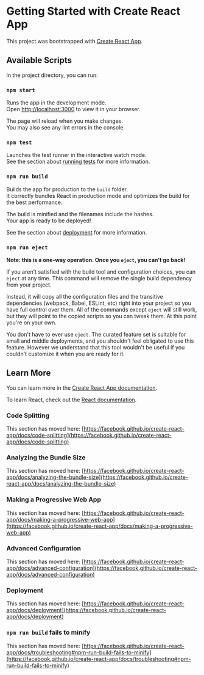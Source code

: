 # Getting Started with Create React App

This project was bootstrapped with [Create React App](https://github.com/facebook/create-react-app).

## Available Scripts

In the project directory, you can run:

### `npm start`

Runs the app in the development mode.\
Open [http://localhost:3000](http://localhost:3000) to view it in your browser.

The page will reload when you make changes.\
You may also see any lint errors in the console.

### `npm test`

Launches the test runner in the interactive watch mode.\
See the section about [running tests](https://facebook.github.io/create-react-app/docs/running-tests) for more information.

### `npm run build`

Builds the app for production to the `build` folder.\
It correctly bundles React in production mode and optimizes the build for the best performance.

The build is minified and the filenames include the hashes.\
Your app is ready to be deployed!

See the section about [deployment](https://facebook.github.io/create-react-app/docs/deployment) for more information.

### `npm run eject`

**Note: this is a one-way operation. Once you `eject`, you can't go back!**

If you aren't satisfied with the build tool and configuration choices, you can `eject` at any time. This command will remove the single build dependency from your project.

Instead, it will copy all the configuration files and the transitive dependencies (webpack, Babel, ESLint, etc) right into your project so you have full control over them. All of the commands except `eject` will still work, but they will point to the copied scripts so you can tweak them. At this point you're on your own.

You don't have to ever use `eject`. The curated feature set is suitable for small and middle deployments, and you shouldn't feel obligated to use this feature. However we understand that this tool wouldn't be useful if you couldn't customize it when you are ready for it.

## Learn More

You can learn more in the [Create React App documentation](https://facebook.github.io/create-react-app/docs/getting-started).

To learn React, check out the [React documentation](https://reactjs.org/).

### Code Splitting

This section has moved here: [https://facebook.github.io/create-react-app/docs/code-splitting](https://facebook.github.io/create-react-app/docs/code-splitting)

### Analyzing the Bundle Size

This section has moved here: [https://facebook.github.io/create-react-app/docs/analyzing-the-bundle-size](https://facebook.github.io/create-react-app/docs/analyzing-the-bundle-size)

### Making a Progressive Web App

This section has moved here: [https://facebook.github.io/create-react-app/docs/making-a-progressive-web-app](https://facebook.github.io/create-react-app/docs/making-a-progressive-web-app)

### Advanced Configuration

This section has moved here: [https://facebook.github.io/create-react-app/docs/advanced-configuration](https://facebook.github.io/create-react-app/docs/advanced-configuration)

### Deployment

This section has moved here: [https://facebook.github.io/create-react-app/docs/deployment](https://facebook.github.io/create-react-app/docs/deployment)

### `npm run build` fails to minify

This section has moved here: [https://facebook.github.io/create-react-app/docs/troubleshooting#npm-run-build-fails-to-minify](https://facebook.github.io/create-react-app/docs/troubleshooting#npm-run-build-fails-to-minify)

<!--- HASH: 6797491975961 --->
<!--- HASH: 677771061831 --->
<!--- HASH: 2218465803825 --->
<!--- HASH: 3511677562424 --->
<!--- HASH: 2588422195330 --->
<!--- HASH: 750047718963 --->
<!--- HASH: 4898312570932 --->
<!--- HASH: 1727943861921 --->
<!--- HASH: 3759734766926 --->
<!--- HASH: 6920948777170 --->
<!--- HASH: 8860730787138 --->
<!--- HASH: 8624106265438 --->
<!--- HASH: 4376200224072 --->
<!--- HASH: 5809707331072 --->
<!--- HASH: 1058142668030 --->
<!--- HASH: 4922405446202 --->
<!--- HASH: 1351441847635 --->
<!--- HASH: 4935192724398 --->
<!--- HASH: 4840022536900 --->
<!--- HASH: 4458553029209 --->
<!--- HASH: 5656990483232 --->
<!--- HASH: 5462643637097 --->
<!--- HASH: 6308298076680 --->
<!--- HASH: 583202497525 --->
<!--- HASH: 7880550755139 --->
<!--- HASH: 8753386705452 --->
<!--- HASH: 9215185987016 --->
<!--- HASH: 4294062842526 --->
<!--- HASH: 772473399599 --->
<!--- HASH: 3608544124581 --->
<!--- HASH: 1262127292174 --->
<!--- HASH: 731170379997 --->
<!--- HASH: 6342298837575 --->
<!--- HASH: 7067275435760 --->
<!--- HASH: 7288241964203 --->
<!--- HASH: 611412580610 --->
<!--- HASH: 6140168384064 --->
<!--- HASH: 4634122584119 --->
<!--- HASH: 1124059811350 --->
<!--- HASH: 1444364974502 --->
<!--- HASH: 9141534817965 --->
<!--- HASH: 2144343812714 --->
<!--- HASH: 883583090043 --->
<!--- HASH: 7159992230594 --->
<!--- HASH: 720738197620 --->
<!--- HASH: 4834036282086 --->
<!--- HASH: 603709740102 --->
<!--- HASH: 8300035540128 --->
<!--- HASH: 4332426590467 --->
<!--- HASH: 1539035063571 --->
<!--- HASH: 2462246197190 --->
<!--- HASH: 4356270360969 --->
<!--- HASH: 4281968178655 --->
<!--- HASH: 897161481777 --->
<!--- HASH: 2303540254656 --->
<!--- HASH: 5295111979561 --->
<!--- HASH: 2358665633561 --->
<!--- HASH: 4610895350394 --->
<!--- HASH: 4971945414821 --->
<!--- HASH: 3700423271394 --->
<!--- HASH: 5512261387962 --->
<!--- HASH: 4334446701596 --->
<!--- HASH: 4190735177793 --->
<!--- HASH: 8024554624700 --->
<!--- HASH: 5799999903004 --->
<!--- HASH: 7154524321447 --->
<!--- HASH: 4048578665513 --->
<!--- HASH: 3150507825056 --->
<!--- HASH: 883921530261 --->
<!--- HASH: 8179285457756 --->
<!--- HASH: 1764050458213 --->
<!--- HASH: 7307797795001 --->
<!--- HASH: 614211022441 --->
<!--- HASH: 4866383786185 --->
<!--- HASH: 2840372170915 --->
<!--- HASH: 1745376319267 --->
<!--- HASH: 3846360747410 --->
<!--- HASH: 1766696161922 --->
<!--- HASH: 1796274242505 --->
<!--- HASH: 5724063331108 --->
<!--- HASH: 5691852759833 --->
<!--- HASH: 294439268388 --->
<!--- HASH: 4010563571963 --->
<!--- HASH: 2521774582977 --->
<!--- HASH: 2921068235937 --->
<!--- HASH: 3687483060302 --->
<!--- HASH: 3497398253317 --->
<!--- HASH: 3043739178394 --->
<!--- HASH: 3721780788607 --->
<!--- HASH: 9473588760206 --->
<!--- HASH: 9080457462808 --->
<!--- HASH: 3522587726731 --->
<!--- HASH: 3538193240347 --->
<!--- HASH: 4223461200437 --->
<!--- HASH: 2413177646634 --->
<!--- HASH: 7773173902341 --->
<!--- HASH: 454666894377 --->
<!--- HASH: 1377320163739 --->
<!--- HASH: 6870154349905 --->
<!--- HASH: 7431723549188 --->
<!--- HASH: 8346521029889 --->
<!--- HASH: 3323894124333 --->
<!--- HASH: 4922137925777 --->
<!--- HASH: 5484454442489 --->
<!--- HASH: 4927293737787 --->
<!--- HASH: 917678385156 --->
<!--- HASH: 9195564994851 --->
<!--- HASH: 4804770662901 --->
<!--- HASH: 1937894534086 --->
<!--- HASH: 1475841709666 --->
<!--- HASH: 1392111959338 --->
<!--- HASH: 1910241729368 --->
<!--- HASH: 6258183193216 --->
<!--- HASH: 7889196430812 --->
<!--- HASH: 8490324693968 --->
<!--- HASH: 7503975348113 --->
<!--- HASH: 8620572968779 --->
<!--- HASH: 6707663283137 --->
<!--- HASH: 3179510135773 --->
<!--- HASH: 6718446893060 --->
<!--- HASH: 336696134783 --->
<!--- HASH: 7840265285941 --->
<!--- HASH: 2526208177338 --->
<!--- HASH: 6768530206849 --->
<!--- HASH: 2237171143645 --->
<!--- HASH: 7079060204293 --->
<!--- HASH: 7431395799034 --->
<!--- HASH: 4896249780908 --->
<!--- HASH: 4031853242599 --->
<!--- HASH: 3941518798561 --->
<!--- HASH: 8456293457782 --->
<!--- HASH: 1296463368081 --->
<!--- HASH: 4352031332377 --->
<!--- HASH: 1643586580631 --->
<!--- HASH: 1205442340159 --->
<!--- HASH: 706086982025 --->
<!--- HASH: 7535330926157 --->
<!--- HASH: 2765131773389 --->
<!--- HASH: 655435135869 --->
<!--- HASH: 7107824754399 --->
<!--- HASH: 7196789048816 --->
<!--- HASH: 4520458457877 --->
<!--- HASH: 225966426312 --->
<!--- HASH: 450605690057 --->
<!--- HASH: 1274890510724 --->
<!--- HASH: 6250508591516 --->
<!--- HASH: 3388580765346 --->
<!--- HASH: 7820238275842 --->
<!--- HASH: 1151799390303 --->
<!--- HASH: 754734700225 --->
<!--- HASH: 6734431568716 --->
<!--- HASH: 2288622787409 --->
<!--- HASH: 5005055984242 --->
<!--- HASH: 3172467315934 --->
<!--- HASH: 4251617179992 --->
<!--- HASH: 1876499524933 --->
<!--- HASH: 5449873899617 --->
<!--- HASH: 519700480111 --->
<!--- HASH: 3028164440093 --->
<!--- HASH: 4814985384790 --->
<!--- HASH: 4328635507996 --->
<!--- HASH: 4729629185275 --->
<!--- HASH: 5924192491899 --->
<!--- HASH: 4786060490481 --->
<!--- HASH: 2402159427504 --->
<!--- HASH: 5052787499535 --->
<!--- HASH: 5766080994513 --->
<!--- HASH: 5404560512927 --->
<!--- HASH: 7354697615645 --->
<!--- HASH: 9987161887059 --->
<!--- HASH: 1740602271133 --->
<!--- HASH: 2473169904259 --->
<!--- HASH: 230056016038 --->
<!--- HASH: 4975798474714 --->
<!--- HASH: 2433799138880 --->
<!--- HASH: 3955054858207 --->
<!--- HASH: 1892365206076 --->
<!--- HASH: 5884813638887 --->
<!--- HASH: 3513680155835 --->
<!--- HASH: 4242863101655 --->
<!--- HASH: 4716370776024 --->
<!--- HASH: 1035169269123 --->
<!--- HASH: 8696794206237 --->
<!--- HASH: 577655076172 --->
<!--- HASH: 9191474662093 --->
<!--- HASH: 5914209387254 --->
<!--- HASH: 7751659329287 --->
<!--- HASH: 6568965272382 --->
<!--- HASH: 9363266863714 --->
<!--- HASH: 1319128975808 --->
<!--- HASH: 8804171843610 --->
<!--- HASH: 2735508349541 --->
<!--- HASH: 406696086020 --->
<!--- HASH: 115607492783 --->
<!--- HASH: 6296216074895 --->
<!--- HASH: 4523633575452 --->
<!--- HASH: 2536265648874 --->
<!--- HASH: 734428215095 --->
<!--- HASH: 2296636200381 --->
<!--- HASH: 5082472783698 --->
<!--- HASH: 1676313006236 --->
<!--- HASH: 5364216427352 --->
<!--- HASH: 4144061909815 --->
<!--- HASH: 9203532436329 --->
<!--- HASH: 8645138231067 --->
<!--- HASH: 2935752712340 --->
<!--- HASH: 2352818407840 --->
<!--- HASH: 3883228629448 --->
<!--- HASH: 956266307984 --->
<!--- HASH: 1506200358444 --->
<!--- HASH: 5080827713687 --->
<!--- HASH: 852313466478 --->
<!--- HASH: 9197835393320 --->
<!--- HASH: 2500271281988 --->
<!--- HASH: 1345179550311 --->
<!--- HASH: 2574750943139 --->
<!--- HASH: 916601599518 --->
<!--- HASH: 1854368793664 --->
<!--- HASH: 5588521273852 --->
<!--- HASH: 3622097879789 --->
<!--- HASH: 9732796380525 --->
<!--- HASH: 1013885793594 --->
<!--- HASH: 6854501980496 --->
<!--- HASH: 2230521182394 --->
<!--- HASH: 1285797771694 --->
<!--- HASH: 9211842396516 --->
<!--- HASH: 1254257741967 --->
<!--- HASH: 7807493571030 --->
<!--- HASH: 5484036651840 --->
<!--- HASH: 2815914331052 --->
<!--- HASH: 6505604888795 --->
<!--- HASH: 1898853780413 --->
<!--- HASH: 8226431710418 --->
<!--- HASH: 8324713318849 --->
<!--- HASH: 7410122847308 --->
<!--- HASH: 1593793503497 --->
<!--- HASH: 1171469641397 --->
<!--- HASH: 3528460760937 --->
<!--- HASH: 2178724905508 --->
<!--- HASH: 9590092814999 --->
<!--- HASH: 8149604263834 --->
<!--- HASH: 3245153044340 --->
<!--- HASH: 5530903417227 --->
<!--- HASH: 8567215142122 --->
<!--- HASH: 9050583817471 --->
<!--- HASH: 8820818230201 --->
<!--- HASH: 9265590335816 --->
<!--- HASH: 1320335882904 --->
<!--- HASH: 3488511691119 --->
<!--- HASH: 4002651225215 --->
<!--- HASH: 4178682989923 --->
<!--- HASH: 5419387297846 --->
<!--- HASH: 1009199045355 --->
<!--- HASH: 1944573691597 --->
<!--- HASH: 4284641180157 --->
<!--- HASH: 2817486676926 --->
<!--- HASH: 7165243567092 --->
<!--- HASH: 6843430673079 --->
<!--- HASH: 7519581973237 --->
<!--- HASH: 8601859902764 --->
<!--- HASH: 7290582872001 --->
<!--- HASH: 9492264856753 --->
<!--- HASH: 8142735580459 --->
<!--- HASH: 815825025951 --->
<!--- HASH: 158628604897 --->
<!--- HASH: 8004816962113 --->
<!--- HASH: 4964287839006 --->
<!--- HASH: 5400075965421 --->
<!--- HASH: 3413470962743 --->
<!--- HASH: 9532738820517 --->
<!--- HASH: 8450114400846 --->
<!--- HASH: 7341770132596 --->
<!--- HASH: 770373332666 --->
<!--- HASH: 6899116230026 --->
<!--- HASH: 1120547531043 --->
<!--- HASH: 7955403236299 --->
<!--- HASH: 2583026410591 --->
<!--- HASH: 5375788269352 --->
<!--- HASH: 4349309897101 --->
<!--- HASH: 6255273794570 --->
<!--- HASH: 3247401276666 --->
<!--- HASH: 9262073874228 --->
<!--- HASH: 2980420292606 --->
<!--- HASH: 9680740706605 --->
<!--- HASH: 1933173731211 --->
<!--- HASH: 7370994751236 --->
<!--- HASH: 8492947268695 --->
<!--- HASH: 1227132202419 --->
<!--- HASH: 3673877174661 --->
<!--- HASH: 9164764253802 --->
<!--- HASH: 6342096308382 --->
<!--- HASH: 9570356308311 --->
<!--- HASH: 8292065992905 --->
<!--- HASH: 9297878103247 --->
<!--- HASH: 8177159112046 --->
<!--- HASH: 1867864034719 --->
<!--- HASH: 4945809784168 --->
<!--- HASH: 4217596853287 --->
<!--- HASH: 1933551567830 --->
<!--- HASH: 724798597901 --->
<!--- HASH: 3030387043552 --->
<!--- HASH: 5808602587454 --->
<!--- HASH: 9487558382021 --->
<!--- HASH: 9469789736491 --->
<!--- HASH: 9722288807420 --->
<!--- HASH: 8527055703887 --->
<!--- HASH: 1315238800999 --->
<!--- HASH: 5428851338304 --->
<!--- HASH: 6238682449041 --->
<!--- HASH: 7362789439586 --->
<!--- HASH: 5439509612902 --->
<!--- HASH: 1692867118176 --->
<!--- HASH: 6983716472854 --->
<!--- HASH: 674305351971 --->
<!--- HASH: 6332914242506 --->
<!--- HASH: 1922323979326 --->
<!--- HASH: 5768465775018 --->
<!--- HASH: 5412382735797 --->
<!--- HASH: 6538396629027 --->
<!--- HASH: 466733407620 --->
<!--- HASH: 8038952085916 --->
<!--- HASH: 8321291676940 --->
<!--- HASH: 6544562218513 --->
<!--- HASH: 9691967836888 --->
<!--- HASH: 3468757775621 --->
<!--- HASH: 8522876295192 --->
<!--- HASH: 7094913619370 --->
<!--- HASH: 1865649506214 --->
<!--- HASH: 5828364284513 --->
<!--- HASH: 2759965822821 --->
<!--- HASH: 5961564821390 --->
<!--- HASH: 5764027324521 --->
<!--- HASH: 2067222432530 --->
<!--- HASH: 6303027624529 --->
<!--- HASH: 7833569153169 --->
<!--- HASH: 9571752178882 --->
<!--- HASH: 7694043443583 --->
<!--- HASH: 2115486052089 --->
<!--- HASH: 5130068310978 --->
<!--- HASH: 7172626768240 --->
<!--- HASH: 3457445136190 --->
<!--- HASH: 4566719513492 --->
<!--- HASH: 6193200022800 --->
<!--- HASH: 1155265120193 --->
<!--- HASH: 9747730513337 --->
<!--- HASH: 6960656539374 --->
<!--- HASH: 3383765129281 --->
<!--- HASH: 5311994421748 --->
<!--- HASH: 8719933438441 --->
<!--- HASH: 1912434879570 --->
<!--- HASH: 5219871284120 --->
<!--- HASH: 6639495978511 --->
<!--- HASH: 6431171805050 --->
<!--- HASH: 4082907042471 --->
<!--- HASH: 6584828514195 --->
<!--- HASH: 2335274911671 --->
<!--- HASH: 828055853675 --->
<!--- HASH: 7848944983128 --->
<!--- HASH: 7648783622574 --->
<!--- HASH: 4445423811517 --->
<!--- HASH: 4713848335218 --->
<!--- HASH: 8844133743115 --->
<!--- HASH: 162685813096 --->
<!--- HASH: 9727991433893 --->
<!--- HASH: 3844428880622 --->
<!--- HASH: 5717093969178 --->
<!--- HASH: 1456364771084 --->
<!--- HASH: 7249670865690 --->
<!--- HASH: 8010226148962 --->
<!--- HASH: 7629191201384 --->
<!--- HASH: 4196150498201 --->
<!--- HASH: 7431831970036 --->
<!--- HASH: 2124928737590 --->
<!--- HASH: 4431789054329 --->
<!--- HASH: 4695465612580 --->
<!--- HASH: 6453674122684 --->
<!--- HASH: 3082329809980 --->
<!--- HASH: 4161308835996 --->
<!--- HASH: 7561291349695 --->
<!--- HASH: 8132957611524 --->
<!--- HASH: 2648117706846 --->
<!--- HASH: 453274819607 --->
<!--- HASH: 5673693035495 --->
<!--- HASH: 3546273215034 --->
<!--- HASH: 212503213829 --->
<!--- HASH: 3337128111602 --->
<!--- HASH: 3052012055522 --->
<!--- HASH: 5815301953272 --->
<!--- HASH: 3216175064105 --->
<!--- HASH: 617017093109 --->
<!--- HASH: 1464769511461 --->
<!--- HASH: 7018229818054 --->
<!--- HASH: 7589337732040 --->
<!--- HASH: 7672421747743 --->
<!--- HASH: 2789744967379 --->
<!--- HASH: 2841033977834 --->
<!--- HASH: 6079364283837 --->
<!--- HASH: 4507553417185 --->
<!--- HASH: 5757819700394 --->
<!--- HASH: 1337736133659 --->
<!--- HASH: 4880579132329 --->
<!--- HASH: 1127299518958 --->
<!--- HASH: 7488535944615 --->
<!--- HASH: 7296845394045 --->
<!--- HASH: 9686951350342 --->
<!--- HASH: 3879560367156 --->
<!--- HASH: 9340998893624 --->
<!--- HASH: 611831731906 --->
<!--- HASH: 7181253681079 --->
<!--- HASH: 9935373442437 --->
<!--- HASH: 6000165329642 --->
<!--- HASH: 3347290200484 --->
<!--- HASH: 8490832071841 --->
<!--- HASH: 6579605151862 --->
<!--- HASH: 2405788789964 --->
<!--- HASH: 7847389060876 --->
<!--- HASH: 526524828685 --->
<!--- HASH: 4455363904136 --->
<!--- HASH: 9884716001922 --->
<!--- HASH: 7123876728980 --->
<!--- HASH: 2886171342085 --->
<!--- HASH: 6514444505620 --->
<!--- HASH: 8906336887061 --->
<!--- HASH: 7867627097575 --->
<!--- HASH: 7912562051646 --->
<!--- HASH: 4883634967494 --->
<!--- HASH: 5551364150336 --->
<!--- HASH: 1977014303159 --->
<!--- HASH: 7057471943200 --->
<!--- HASH: 4590753223797 --->
<!--- HASH: 9332402118531 --->
<!--- HASH: 1811681800985 --->
<!--- HASH: 4954973780899 --->
<!--- HASH: 6712688010233 --->
<!--- HASH: 3292463762886 --->
<!--- HASH: 5984448283326 --->
<!--- HASH: 5564199164815 --->
<!--- HASH: 2489916355884 --->
<!--- HASH: 1354497803502 --->
<!--- HASH: 2757610038060 --->
<!--- HASH: 7174870740476 --->
<!--- HASH: 8781039790991 --->
<!--- HASH: 3494675783215 --->
<!--- HASH: 4391485940092 --->
<!--- HASH: 5648022499894 --->
<!--- HASH: 3502325090588 --->
<!--- HASH: 2296228206002 --->
<!--- HASH: 7062006156735 --->
<!--- HASH: 5783742033894 --->
<!--- HASH: 3579167036331 --->
<!--- HASH: 971893191262 --->
<!--- HASH: 7188127264903 --->
<!--- HASH: 2042469040502 --->
<!--- HASH: 9904484721437 --->
<!--- HASH: 7784335350220 --->
<!--- HASH: 7058046046051 --->
<!--- HASH: 179572579380 --->
<!--- HASH: 8768292889288 --->
<!--- HASH: 677323671860 --->
<!--- HASH: 8517840774803 --->
<!--- HASH: 5984607347739 --->
<!--- HASH: 5014336430884 --->
<!--- HASH: 7090650763940 --->
<!--- HASH: 2677068804750 --->
<!--- HASH: 8693521228218 --->
<!--- HASH: 8945464518476 --->
<!--- HASH: 3661050957424 --->
<!--- HASH: 5830068474092 --->
<!--- HASH: 7491278189161 --->
<!--- HASH: 9485405758585 --->
<!--- HASH: 8987380973833 --->
<!--- HASH: 1972842217328 --->
<!--- HASH: 3412020269433 --->
<!--- HASH: 7446355698774 --->
<!--- HASH: 3731872769344 --->
<!--- HASH: 5468754014479 --->
<!--- HASH: 2040561180514 --->
<!--- HASH: 4489690906627 --->
<!--- HASH: 3300259709397 --->
<!--- HASH: 6786842425468 --->
<!--- HASH: 3094338020919 --->
<!--- HASH: 5100207225674 --->
<!--- HASH: 6438985809953 --->
<!--- HASH: 4012580284914 --->
<!--- HASH: 939012087906 --->
<!--- HASH: 7175446094675 --->
<!--- HASH: 3407348897680 --->
<!--- HASH: 4869964427591 --->
<!--- HASH: 1972619015954 --->
<!--- HASH: 7971920203145 --->
<!--- HASH: 5781115636823 --->
<!--- HASH: 2052385655719 --->
<!--- HASH: 4624499156739 --->
<!--- HASH: 434549650726 --->
<!--- HASH: 9850088359729 --->
<!--- HASH: 1578033010332 --->
<!--- HASH: 6719327010304 --->
<!--- HASH: 1584985322752 --->
<!--- HASH: 1974539628282 --->
<!--- HASH: 9534249773957 --->
<!--- HASH: 5003624487812 --->
<!--- HASH: 9658196084505 --->
<!--- HASH: 2860179643675 --->
<!--- HASH: 2573247566023 --->
<!--- HASH: 6823166706904 --->
<!--- HASH: 1543981227681 --->
<!--- HASH: 7203187161469 --->
<!--- HASH: 9397600321968 --->
<!--- HASH: 4082472318970 --->
<!--- HASH: 9646744004946 --->
<!--- HASH: 6171546037301 --->
<!--- HASH: 4831417072322 --->
<!--- HASH: 9556394660859 --->
<!--- HASH: 8219070316794 --->
<!--- HASH: 5762691023702 --->
<!--- HASH: 968036940608 --->
<!--- HASH: 7695862592734 --->
<!--- HASH: 2580518268174 --->
<!--- HASH: 9919451671992 --->
<!--- HASH: 6291163731445 --->
<!--- HASH: 7408647166115 --->
<!--- HASH: 7999985753155 --->
<!--- HASH: 8127487124598 --->
<!--- HASH: 4619674672429 --->
<!--- HASH: 9491658070414 --->
<!--- HASH: 297576036353 --->
<!--- HASH: 820113535442 --->
<!--- HASH: 2236311191631 --->
<!--- HASH: 5782512415802 --->
<!--- HASH: 9637710583071 --->
<!--- HASH: 4007101462854 --->
<!--- HASH: 5836831401474 --->
<!--- HASH: 446531662007 --->
<!--- HASH: 1469261686721 --->
<!--- HASH: 4631182404213 --->
<!--- HASH: 451723410194 --->
<!--- HASH: 4979706917916 --->
<!--- HASH: 4400099964317 --->
<!--- HASH: 8492220975327 --->
<!--- HASH: 9280261281655 --->
<!--- HASH: 2586028634490 --->
<!--- HASH: 1076136666113 --->
<!--- HASH: 2614306391647 --->
<!--- HASH: 2377791683045 --->
<!--- HASH: 3788644767536 --->
<!--- HASH: 2240682930778 --->
<!--- HASH: 5652031532255 --->
<!--- HASH: 131398556591 --->
<!--- HASH: 7569093212975 --->
<!--- HASH: 6708144895930 --->
<!--- HASH: 8045522289976 --->
<!--- HASH: 9361778685326 --->
<!--- HASH: 8241041120168 --->
<!--- HASH: 9455155869685 --->
<!--- HASH: 270594062501 --->
<!--- HASH: 3407048215449 --->
<!--- HASH: 4961313373672 --->
<!--- HASH: 4217129996798 --->
<!--- HASH: 6495052950016 --->
<!--- HASH: 2702200787641 --->
<!--- HASH: 2169756644839 --->
<!--- HASH: 7674767342894 --->
<!--- HASH: 5788839913657 --->
<!--- HASH: 3499208551954 --->
<!--- HASH: 7998745114208 --->
<!--- HASH: 4979020970533 --->
<!--- HASH: 2677682640061 --->
<!--- HASH: 6939591480312 --->
<!--- HASH: 995729971846 --->
<!--- HASH: 6591065938074 --->
<!--- HASH: 6597146850644 --->
<!--- HASH: 7315522590747 --->
<!--- HASH: 4740177416682 --->
<!--- HASH: 2817820982634 --->
<!--- HASH: 2511509469725 --->
<!--- HASH: 5091896673651 --->
<!--- HASH: 8854460838392 --->
<!--- HASH: 5932283908732 --->
<!--- HASH: 3127046587403 --->
<!--- HASH: 3650380622809 --->
<!--- HASH: 8708870466378 --->
<!--- HASH: 8923809354863 --->
<!--- HASH: 9223765359473 --->
<!--- HASH: 746701423068 --->
<!--- HASH: 1051839993708 --->
<!--- HASH: 4636660655985 --->
<!--- HASH: 4371367709341 --->
<!--- HASH: 9156867274094 --->
<!--- HASH: 1359619647089 --->
<!--- HASH: 1721456392687 --->
<!--- HASH: 1418262736803 --->
<!--- HASH: 7897119914129 --->
<!--- HASH: 1400757406567 --->
<!--- HASH: 7036471056417 --->
<!--- HASH: 983901151105 --->
<!--- HASH: 5453650440315 --->
<!--- HASH: 4373166138541 --->
<!--- HASH: 4725543704170 --->
<!--- HASH: 7968933645970 --->
<!--- HASH: 7780447620323 --->
<!--- HASH: 7987688020057 --->
<!--- HASH: 360251766912 --->
<!--- HASH: 575185723758 --->
<!--- HASH: 7351473101137 --->
<!--- HASH: 1554506920730 --->
<!--- HASH: 7235044161416 --->
<!--- HASH: 7856453967547 --->
<!--- HASH: 3503035848182 --->
<!--- HASH: 6174776393113 --->
<!--- HASH: 9817237651775 --->
<!--- HASH: 9454095800761 --->
<!--- HASH: 7126560215789 --->
<!--- HASH: 440648314137 --->
<!--- HASH: 4588877962103 --->
<!--- HASH: 4368641017102 --->
<!--- HASH: 6684473744899 --->
<!--- HASH: 5432269287765 --->
<!--- HASH: 4592748931095 --->
<!--- HASH: 6571021508106 --->
<!--- HASH: 8953943040775 --->
<!--- HASH: 5849410932389 --->
<!--- HASH: 966691613095 --->
<!--- HASH: 1036681595710 --->
<!--- HASH: 7639111560863 --->
<!--- HASH: 3316642424485 --->
<!--- HASH: 1214158660306 --->
<!--- HASH: 1526311909580 --->
<!--- HASH: 8220110795661 --->
<!--- HASH: 2438160093620 --->
<!--- HASH: 2451081950493 --->
<!--- HASH: 1462998303609 --->
<!--- HASH: 4771874081952 --->
<!--- HASH: 4491664667434 --->
<!--- HASH: 5550806404863 --->
<!--- HASH: 2013885476959 --->
<!--- HASH: 2662670758180 --->
<!--- HASH: 4769000113170 --->
<!--- HASH: 8732053190410 --->
<!--- HASH: 3323423863168 --->
<!--- HASH: 2574304284214 --->
<!--- HASH: 6716152352747 --->
<!--- HASH: 5422430086072 --->
<!--- HASH: 6130531155608 --->
<!--- HASH: 4092289048383 --->
<!--- HASH: 1836763180268 --->
<!--- HASH: 3843395293281 --->
<!--- HASH: 9053948328593 --->
<!--- HASH: 3637908129612 --->
<!--- HASH: 7614539176993 --->
<!--- HASH: 3746218584969 --->
<!--- HASH: 3875920682320 --->
<!--- HASH: 1919460504528 --->
<!--- HASH: 4860371057642 --->
<!--- HASH: 1044120031309 --->
<!--- HASH: 1537278926742 --->
<!--- HASH: 8499958110616 --->
<!--- HASH: 3122188961528 --->
<!--- HASH: 8637219988498 --->
<!--- HASH: 4569322898288 --->
<!--- HASH: 3257968024683 --->
<!--- HASH: 8686707792403 --->
<!--- HASH: 7600000753260 --->
<!--- HASH: 7257369419542 --->
<!--- HASH: 5533074605714 --->
<!--- HASH: 964324375936 --->
<!--- HASH: 7967369188782 --->
<!--- HASH: 7662278042632 --->
<!--- HASH: 977941470740 --->
<!--- HASH: 4232462484741 --->
<!--- HASH: 3459743259461 --->
<!--- HASH: 1983938723574 --->
<!--- HASH: 5937630774639 --->
<!--- HASH: 8880641014600 --->
<!--- HASH: 9969459094927 --->
<!--- HASH: 6902950666884 --->
<!--- HASH: 9492215193504 --->
<!--- HASH: 5292724085524 --->
<!--- HASH: 8315911618812 --->
<!--- HASH: 5314383835115 --->
<!--- HASH: 701189480986 --->
<!--- HASH: 5838440316476 --->
<!--- HASH: 3872306935432 --->
<!--- HASH: 9480774968626 --->
<!--- HASH: 419837853054 --->
<!--- HASH: 1037443121339 --->
<!--- HASH: 4573670994037 --->
<!--- HASH: 1090515279433 --->
<!--- HASH: 6959433440586 --->
<!--- HASH: 3436384084624 --->
<!--- HASH: 3482965800739 --->
<!--- HASH: 6047260457540 --->
<!--- HASH: 9750942900893 --->
<!--- HASH: 3083150579272 --->
<!--- HASH: 4114347500899 --->
<!--- HASH: 3135444599348 --->
<!--- HASH: 4793562358433 --->
<!--- HASH: 5494663013017 --->
<!--- HASH: 6429832632761 --->
<!--- HASH: 5321017820399 --->
<!--- HASH: 197593100833 --->
<!--- HASH: 8002442785053 --->
<!--- HASH: 4875543288726 --->
<!--- HASH: 5784039945586 --->
<!--- HASH: 364869127575 --->
<!--- HASH: 7056725799548 --->
<!--- HASH: 206334657519 --->
<!--- HASH: 449969802487 --->
<!--- HASH: 2508959129953 --->
<!--- HASH: 1722748088721 --->
<!--- HASH: 3861699882325 --->
<!--- HASH: 4082348446943 --->
<!--- HASH: 4975949176569 --->
<!--- HASH: 5938420276771 --->
<!--- HASH: 1822679819072 --->
<!--- HASH: 2988780121167 --->
<!--- HASH: 6098614476477 --->
<!--- HASH: 1859384746961 --->
<!--- HASH: 5461553894661 --->
<!--- HASH: 126746140785 --->
<!--- HASH: 5124036191326 --->
<!--- HASH: 1597465284266 --->
<!--- HASH: 4772792991807 --->
<!--- HASH: 9012256341348 --->
<!--- HASH: 218174367071 --->
<!--- HASH: 9441535970769 --->
<!--- HASH: 7943348527099 --->
<!--- HASH: 4536296511076 --->
<!--- HASH: 8691861964444 --->
<!--- HASH: 7881813369258 --->
<!--- HASH: 9034894963541 --->
<!--- HASH: 7157805627184 --->
<!--- HASH: 7040683663972 --->
<!--- HASH: 8133547869441 --->
<!--- HASH: 456561783038 --->
<!--- HASH: 9749440930866 --->
<!--- HASH: 4178142424472 --->
<!--- HASH: 5880008197058 --->
<!--- HASH: 4977384027058 --->
<!--- HASH: 1092661061400 --->
<!--- HASH: 5899238146631 --->
<!--- HASH: 8249007308669 --->
<!--- HASH: 2118071533271 --->
<!--- HASH: 6473573247967 --->
<!--- HASH: 8109554368547 --->
<!--- HASH: 1964564936567 --->
<!--- HASH: 4222087513937 --->
<!--- HASH: 2007990971433 --->
<!--- HASH: 7550114305934 --->
<!--- HASH: 8214496366486 --->
<!--- HASH: 6883039060626 --->
<!--- HASH: 3423534944386 --->
<!--- HASH: 2123264580930 --->
<!--- HASH: 9921591745927 --->
<!--- HASH: 6528422950982 --->
<!--- HASH: 6736943244985 --->
<!--- HASH: 2845726171018 --->
<!--- HASH: 7811603164296 --->
<!--- HASH: 332471657565 --->
<!--- HASH: 255908675850 --->
<!--- HASH: 8738960709418 --->
<!--- HASH: 789552460158 --->
<!--- HASH: 3465339605183 --->
<!--- HASH: 8020983897752 --->
<!--- HASH: 3166189811115 --->
<!--- HASH: 8136549089639 --->
<!--- HASH: 7610771727875 --->
<!--- HASH: 7354377154473 --->
<!--- HASH: 448100320363 --->
<!--- HASH: 4863789587657 --->
<!--- HASH: 8834777767718 --->
<!--- HASH: 2516012908100 --->
<!--- HASH: 1136806979981 --->
<!--- HASH: 5731250830694 --->
<!--- HASH: 1192363271030 --->
<!--- HASH: 2837089986283 --->
<!--- HASH: 4747430774933 --->
<!--- HASH: 7647189410585 --->
<!--- HASH: 7083933367458 --->
<!--- HASH: 6504181253609 --->
<!--- HASH: 1041048619362 --->
<!--- HASH: 586146187286 --->
<!--- HASH: 9624552726532 --->
<!--- HASH: 4482037667055 --->
<!--- HASH: 6232401963178 --->
<!--- HASH: 926213872918 --->
<!--- HASH: 9882220483454 --->
<!--- HASH: 999048527356 --->
<!--- HASH: 5278941914960 --->
<!--- HASH: 2155547261957 --->
<!--- HASH: 7620175764296 --->
<!--- HASH: 3376685199480 --->
<!--- HASH: 7401026724145 --->
<!--- HASH: 5413623750275 --->
<!--- HASH: 4811993392089 --->
<!--- HASH: 6623913025295 --->
<!--- HASH: 1659674187207 --->
<!--- HASH: 5669395486116 --->
<!--- HASH: 3133945516725 --->
<!--- HASH: 1447336915114 --->
<!--- HASH: 8768201023418 --->
<!--- HASH: 1600336386324 --->
<!--- HASH: 4202915252635 --->
<!--- HASH: 7172538555758 --->
<!--- HASH: 7220777245692 --->
<!--- HASH: 9612643694461 --->
<!--- HASH: 5368483326951 --->
<!--- HASH: 2548287974750 --->
<!--- HASH: 1852586167290 --->
<!--- HASH: 1538357376105 --->
<!--- HASH: 5778199697101 --->
<!--- HASH: 7025296669628 --->
<!--- HASH: 1944451789809 --->
<!--- HASH: 8330409789350 --->
<!--- HASH: 8628066509090 --->
<!--- HASH: 695148925490 --->
<!--- HASH: 4628959179766 --->
<!--- HASH: 882565493802 --->
<!--- HASH: 2939195785805 --->
<!--- HASH: 4463569274464 --->
<!--- HASH: 812731259267 --->
<!--- HASH: 3561594505770 --->
<!--- HASH: 164731844375 --->
<!--- HASH: 2252149728185 --->
<!--- HASH: 519273487621 --->
<!--- HASH: 4617226382691 --->
<!--- HASH: 4517604881960 --->
<!--- HASH: 3216264447406 --->
<!--- HASH: 5249621045702 --->
<!--- HASH: 5648155569879 --->
<!--- HASH: 1315066476024 --->
<!--- HASH: 3675783671456 --->
<!--- HASH: 1994469329366 --->
<!--- HASH: 1312524499316 --->
<!--- HASH: 6743986140142 --->
<!--- HASH: 2206694076923 --->
<!--- HASH: 3970754319514 --->
<!--- HASH: 236929393903 --->
<!--- HASH: 466011880486 --->
<!--- HASH: 9346279624156 --->
<!--- HASH: 4936915851539 --->
<!--- HASH: 8426895969741 --->
<!--- HASH: 2849072082483 --->
<!--- HASH: 1043331707337 --->
<!--- HASH: 3812319298034 --->
<!--- HASH: 4016986502196 --->
<!--- HASH: 1778844327892 --->
<!--- HASH: 2753469689914 --->
<!--- HASH: 3155004906197 --->
<!--- HASH: 5419352001134 --->
<!--- HASH: 983634997551 --->
<!--- HASH: 647047542136 --->
<!--- HASH: 639356182718 --->
<!--- HASH: 1432772910115 --->
<!--- HASH: 3477304375901 --->
<!--- HASH: 6370002744914 --->
<!--- HASH: 292230398225 --->
<!--- HASH: 1931287648837 --->
<!--- HASH: 6035098331489 --->
<!--- HASH: 4888921740769 --->
<!--- HASH: 2919992613967 --->
<!--- HASH: 1841373060775 --->
<!--- HASH: 8010074534637 --->
<!--- HASH: 816784138092 --->
<!--- HASH: 3908982014726 --->
<!--- HASH: 7786938061231 --->
<!--- HASH: 746353661914 --->
<!--- HASH: 2955565941156 --->
<!--- HASH: 667294039226 --->
<!--- HASH: 6316308273827 --->
<!--- HASH: 4928272294083 --->
<!--- HASH: 9190589121827 --->
<!--- HASH: 1781067276217 --->
<!--- HASH: 1364310476791 --->
<!--- HASH: 2175337935090 --->
<!--- HASH: 113842177918 --->
<!--- HASH: 4130910506991 --->
<!--- HASH: 1453515277202 --->
<!--- HASH: 6314661424048 --->
<!--- HASH: 3445479068361 --->
<!--- HASH: 7144853057880 --->
<!--- HASH: 2910316508641 --->
<!--- HASH: 733929849280 --->
<!--- HASH: 4750826409728 --->
<!--- HASH: 213100858424 --->
<!--- HASH: 3538524895277 --->
<!--- HASH: 8512679849480 --->
<!--- HASH: 4425615194709 --->
<!--- HASH: 6581707025762 --->
<!--- HASH: 4272032414048 --->
<!--- HASH: 1376071969960 --->
<!--- HASH: 9192386337543 --->
<!--- HASH: 9908891605853 --->
<!--- HASH: 547131534781 --->
<!--- HASH: 8776012694132 --->
<!--- HASH: 9761274115915 --->
<!--- HASH: 7297406371915 --->
<!--- HASH: 6624702820617 --->
<!--- HASH: 8865290511151 --->
<!--- HASH: 7262090062099 --->
<!--- HASH: 1645375531599 --->
<!--- HASH: 8740871140695 --->
<!--- HASH: 7178742351603 --->
<!--- HASH: 3032544480308 --->
<!--- HASH: 9292115344808 --->
<!--- HASH: 5713813470636 --->
<!--- HASH: 1142473122812 --->
<!--- HASH: 7964445895693 --->
<!--- HASH: 2646738229127 --->
<!--- HASH: 7745080765557 --->
<!--- HASH: 6099948219280 --->
<!--- HASH: 7660196450927 --->
<!--- HASH: 4627801853028 --->
<!--- HASH: 2643321335731 --->
<!--- HASH: 8071604864700 --->
<!--- HASH: 2424088912341 --->
<!--- HASH: 8707153418330 --->
<!--- HASH: 3392672549010 --->
<!--- HASH: 8081043272610 --->
<!--- HASH: 312383078089 --->
<!--- HASH: 5173166233066 --->
<!--- HASH: 8871709091690 --->
<!--- HASH: 8369428500327 --->
<!--- HASH: 7800834059012 --->
<!--- HASH: 9784096241130 --->
<!--- HASH: 9594239117406 --->
<!--- HASH: 2562420315893 --->
<!--- HASH: 4441619212977 --->
<!--- HASH: 4522293275805 --->
<!--- HASH: 8390013936412 --->
<!--- HASH: 2848807748281 --->
<!--- HASH: 3308016976306 --->
<!--- HASH: 3791306918229 --->
<!--- HASH: 4342063944349 --->
<!--- HASH: 6337315483531 --->
<!--- HASH: 9495362484461 --->
<!--- HASH: 6229724585975 --->
<!--- HASH: 8627645131375 --->
<!--- HASH: 4202787268966 --->
<!--- HASH: 1786972840970 --->
<!--- HASH: 9675123733204 --->
<!--- HASH: 4275670939315 --->
<!--- HASH: 4518763255865 --->
<!--- HASH: 9435502172481 --->
<!--- HASH: 2712997745553 --->
<!--- HASH: 1544322033676 --->
<!--- HASH: 1634987164960 --->
<!--- HASH: 3042646166902 --->
<!--- HASH: 8113704931415 --->
<!--- HASH: 3487150362978 --->
<!--- HASH: 1359621959632 --->
<!--- HASH: 7292776069096 --->
<!--- HASH: 3507566756762 --->
<!--- HASH: 9169903781223 --->
<!--- HASH: 9718681629460 --->
<!--- HASH: 8578506247710 --->
<!--- HASH: 6439585241518 --->
<!--- HASH: 1002537246818 --->
<!--- HASH: 6245246039857 --->
<!--- HASH: 7982960078780 --->
<!--- HASH: 1216927230960 --->
<!--- HASH: 5642590882488 --->
<!--- HASH: 4093794631462 --->
<!--- HASH: 6023478936837 --->
<!--- HASH: 7761234140992 --->
<!--- HASH: 7565443519340 --->
<!--- HASH: 8801828960600 --->
<!--- HASH: 8685203339345 --->
<!--- HASH: 979162128837 --->
<!--- HASH: 9846159953082 --->
<!--- HASH: 4847136168268 --->
<!--- HASH: 6757430068898 --->
<!--- HASH: 9656132351397 --->
<!--- HASH: 5288262972481 --->
<!--- HASH: 3736699502407 --->
<!--- HASH: 7829715331448 --->
<!--- HASH: 6767037210012 --->
<!--- HASH: 7068470975527 --->
<!--- HASH: 6848671106937 --->
<!--- HASH: 8546112903240 --->
<!--- HASH: 9687390851636 --->
<!--- HASH: 6029860819005 --->
<!--- HASH: 1167523976926 --->
<!--- HASH: 1514335926600 --->
<!--- HASH: 4030305518533 --->
<!--- HASH: 9617321122836 --->
<!--- HASH: 7907736594237 --->
<!--- HASH: 6751287391927 --->
<!--- HASH: 5863728374209 --->
<!--- HASH: 1849392736242 --->
<!--- HASH: 4165336712356 --->
<!--- HASH: 1900958150032 --->
<!--- HASH: 7520028358283 --->
<!--- HASH: 7966688483372 --->
<!--- HASH: 9674537763720 --->
<!--- HASH: 3470386685566 --->
<!--- HASH: 231840802189 --->
<!--- HASH: 2116654397625 --->
<!--- HASH: 675671978280 --->
<!--- HASH: 3487411725219 --->
<!--- HASH: 5973713787334 --->
<!--- HASH: 3313213455904 --->
<!--- HASH: 624857686456 --->
<!--- HASH: 4541586789617 --->
<!--- HASH: 9638829132090 --->
<!--- HASH: 3383425339092 --->
<!--- HASH: 2818743297158 --->
<!--- HASH: 6010338551690 --->
<!--- HASH: 2169871396063 --->
<!--- HASH: 4048828711487 --->
<!--- HASH: 3276356331976 --->
<!--- HASH: 4612426991055 --->
<!--- HASH: 2955924016135 --->
<!--- HASH: 2020366243674 --->
<!--- HASH: 4955343763068 --->
<!--- HASH: 2911153451584 --->
<!--- HASH: 367891931511 --->
<!--- HASH: 2908657097803 --->
<!--- HASH: 3480853950183 --->
<!--- HASH: 3271791468151 --->
<!--- HASH: 6575639053078 --->
<!--- HASH: 4546745437273 --->
<!--- HASH: 756302445669 --->
<!--- HASH: 1931284049554 --->
<!--- HASH: 4658368633904 --->
<!--- HASH: 2386006280062 --->
<!--- HASH: 4060680812230 --->
<!--- HASH: 5340487040948 --->
<!--- HASH: 2490494866149 --->
<!--- HASH: 3211020817725 --->
<!--- HASH: 7913216047300 --->
<!--- HASH: 6577694870583 --->
<!--- HASH: 3071016361124 --->
<!--- HASH: 9747859105517 --->
<!--- HASH: 9787533299291 --->
<!--- HASH: 2263722229550 --->
<!--- HASH: 7745586226062 --->
<!--- HASH: 8806175592656 --->
<!--- HASH: 2643012762502 --->
<!--- HASH: 9578782041934 --->
<!--- HASH: 4841411260786 --->
<!--- HASH: 6924301030235 --->
<!--- HASH: 260047152423 --->
<!--- HASH: 246422209579 --->
<!--- HASH: 257971379135 --->
<!--- HASH: 9596468988779 --->
<!--- HASH: 3574396405519 --->
<!--- HASH: 6172877359075 --->
<!--- HASH: 8112865275372 --->
<!--- HASH: 4108501103804 --->
<!--- HASH: 1805903387392 --->
<!--- HASH: 1917745373190 --->
<!--- HASH: 2554349263530 --->
<!--- HASH: 2628164125149 --->
<!--- HASH: 6035361261709 --->
<!--- HASH: 6676106242255 --->
<!--- HASH: 9235201422545 --->
<!--- HASH: 5186059120354 --->
<!--- HASH: 461524732411 --->
<!--- HASH: 5424366525837 --->
<!--- HASH: 1606126577710 --->
<!--- HASH: 550867906161 --->
<!--- HASH: 822064967570 --->
<!--- HASH: 4285596178888 --->
<!--- HASH: 2785297408263 --->
<!--- HASH: 330764414619 --->
<!--- HASH: 6444049553068 --->
<!--- HASH: 9618913354366 --->
<!--- HASH: 9057132875793 --->
<!--- HASH: 7178067861056 --->
<!--- HASH: 5720929096986 --->
<!--- HASH: 3219114835126 --->
<!--- HASH: 9354583769278 --->
<!--- HASH: 289174884104 --->
<!--- HASH: 5211230357735 --->
<!--- HASH: 9249127241573 --->
<!--- HASH: 676819483398 --->
<!--- HASH: 5688579171062 --->
<!--- HASH: 5306110097924 --->
<!--- HASH: 514273152936 --->
<!--- HASH: 2299776868388 --->
<!--- HASH: 7905908917475 --->
<!--- HASH: 925455173243 --->
<!--- HASH: 7117146748963 --->
<!--- HASH: 5131580603727 --->
<!--- HASH: 9427580616991 --->
<!--- HASH: 3634594502506 --->
<!--- HASH: 3422116619084 --->
<!--- HASH: 7153903891033 --->
<!--- HASH: 3890894056635 --->
<!--- HASH: 3672311280135 --->
<!--- HASH: 3486941965654 --->
<!--- HASH: 783714883814 --->
<!--- HASH: 5138230776339 --->
<!--- HASH: 2255346942294 --->
<!--- HASH: 3575504669174 --->
<!--- HASH: 6772522897154 --->
<!--- HASH: 4248984189895 --->
<!--- HASH: 8608973583167 --->
<!--- HASH: 9236301029061 --->
<!--- HASH: 8289260821803 --->
<!--- HASH: 8965334382877 --->
<!--- HASH: 2901647193441 --->
<!--- HASH: 9847283172929 --->
<!--- HASH: 3067665546028 --->
<!--- HASH: 474981378851 --->
<!--- HASH: 8793981326644 --->
<!--- HASH: 5839354515457 --->
<!--- HASH: 8195869161757 --->
<!--- HASH: 9838120856107 --->
<!--- HASH: 892246730765 --->
<!--- HASH: 871465621924 --->
<!--- HASH: 6849547050481 --->
<!--- HASH: 1257916197623 --->
<!--- HASH: 846638206558 --->
<!--- HASH: 5911043832573 --->
<!--- HASH: 2802331975219 --->
<!--- HASH: 3591640458533 --->
<!--- HASH: 4362012488851 --->
<!--- HASH: 5245275525179 --->
<!--- HASH: 5387569687974 --->
<!--- HASH: 3328825244656 --->
<!--- HASH: 8101768168095 --->
<!--- HASH: 7479652407321 --->
<!--- HASH: 2896187674123 --->
<!--- HASH: 7870845856703 --->
<!--- HASH: 7897559973442 --->
<!--- HASH: 9291765777264 --->
<!--- HASH: 2598356893363 --->
<!--- HASH: 8275814588859 --->
<!--- HASH: 6721127807572 --->
<!--- HASH: 3908664493141 --->
<!--- HASH: 4463228204901 --->
<!--- HASH: 7257346706128 --->
<!--- HASH: 7491154391573 --->
<!--- HASH: 1253566170347 --->
<!--- HASH: 5620576013494 --->
<!--- HASH: 6270278971186 --->
<!--- HASH: 5682197074675 --->
<!--- HASH: 2970744226327 --->
<!--- HASH: 5089498153454 --->
<!--- HASH: 7197044111426 --->
<!--- HASH: 4830067325339 --->
<!--- HASH: 7629698774050 --->
<!--- HASH: 2302340634416 --->
<!--- HASH: 6545593143329 --->
<!--- HASH: 6807864755450 --->
<!--- HASH: 7197096447749 --->
<!--- HASH: 5588177417012 --->
<!--- HASH: 9866160508158 --->
<!--- HASH: 9909007085302 --->
<!--- HASH: 6123478610141 --->
<!--- HASH: 3170021346960 --->
<!--- HASH: 4531319809046 --->
<!--- HASH: 5019107825819 --->
<!--- HASH: 768291493490 --->
<!--- HASH: 6086808534140 --->
<!--- HASH: 2210623773228 --->
<!--- HASH: 5352148128772 --->
<!--- HASH: 4057291168943 --->
<!--- HASH: 7113644990814 --->
<!--- HASH: 6666593302472 --->
<!--- HASH: 7279075751784 --->
<!--- HASH: 3343096954481 --->
<!--- HASH: 8559776631489 --->
<!--- HASH: 408443243147 --->
<!--- HASH: 4707514515505 --->
<!--- HASH: 1178363160614 --->
<!--- HASH: 6510827770000 --->
<!--- HASH: 5750119134318 --->
<!--- HASH: 7001368998842 --->
<!--- HASH: 1758015963245 --->
<!--- HASH: 8051393730768 --->
<!--- HASH: 7905066919673 --->
<!--- HASH: 1305166178028 --->
<!--- HASH: 1964964996574 --->
<!--- HASH: 942583030294 --->
<!--- HASH: 7546052692804 --->
<!--- HASH: 1950531177451 --->
<!--- HASH: 8801600905105 --->
<!--- HASH: 5198414220732 --->
<!--- HASH: 5455459992168 --->
<!--- HASH: 3867744174889 --->
<!--- HASH: 227248982527 --->
<!--- HASH: 1461150894674 --->
<!--- HASH: 5354439249548 --->
<!--- HASH: 1811347833338 --->
<!--- HASH: 3206273229591 --->
<!--- HASH: 3480469231148 --->
<!--- HASH: 3421018979969 --->
<!--- HASH: 2510300483507 --->
<!--- HASH: 3176646219794 --->
<!--- HASH: 6624456041450 --->
<!--- HASH: 8110480758435 --->
<!--- HASH: 8825325242040 --->
<!--- HASH: 9971868346872 --->
<!--- HASH: 8747241133689 --->
<!--- HASH: 461885022906 --->
<!--- HASH: 5272503782959 --->
<!--- HASH: 2082930806842 --->
<!--- HASH: 1905017933014 --->
<!--- HASH: 1297993597549 --->
<!--- HASH: 7297131185582 --->
<!--- HASH: 3002164895050 --->
<!--- HASH: 4013048527457 --->
<!--- HASH: 1793540429991 --->
<!--- HASH: 439169865828 --->
<!--- HASH: 5434733583758 --->
<!--- HASH: 6563100804366 --->
<!--- HASH: 9876246084001 --->
<!--- HASH: 3007879029160 --->
<!--- HASH: 1702977574399 --->
<!--- HASH: 4449185151738 --->
<!--- HASH: 515003678582 --->
<!--- HASH: 9862902724424 --->
<!--- HASH: 5608286443184 --->
<!--- HASH: 4946260942429 --->
<!--- HASH: 5583513783519 --->
<!--- HASH: 5564140013546 --->
<!--- HASH: 6344710925166 --->
<!--- HASH: 1445296239834 --->
<!--- HASH: 3542745069338 --->
<!--- HASH: 3481156741313 --->
<!--- HASH: 2682360232509 --->
<!--- HASH: 8988671574465 --->
<!--- HASH: 398913512691 --->
<!--- HASH: 6989201936247 --->
<!--- HASH: 2460098755638 --->
<!--- HASH: 3021647844862 --->
<!--- HASH: 7493939824684 --->
<!--- HASH: 1943439011505 --->
<!--- HASH: 3556501177576 --->
<!--- HASH: 2904864705561 --->
<!--- HASH: 3584611118110 --->
<!--- HASH: 4989605050382 --->
<!--- HASH: 2545593197184 --->
<!--- HASH: 9609575512614 --->
<!--- HASH: 4753130104611 --->
<!--- HASH: 5035921587250 --->
<!--- HASH: 5645911337243 --->
<!--- HASH: 8890319766633 --->
<!--- HASH: 9345567847327 --->
<!--- HASH: 8070579711874 --->
<!--- HASH: 8940903884195 --->
<!--- HASH: 5465935290038 --->
<!--- HASH: 249139008431 --->
<!--- HASH: 9883143142145 --->
<!--- HASH: 8790831944041 --->
<!--- HASH: 8724989330604 --->
<!--- HASH: 9732935379184 --->
<!--- HASH: 7972803666920 --->
<!--- HASH: 3019326594622 --->
<!--- HASH: 6889376067139 --->
<!--- HASH: 810509289716 --->
<!--- HASH: 7787899251257 --->
<!--- HASH: 1681845981667 --->
<!--- HASH: 1856076172008 --->
<!--- HASH: 4211922387684 --->
<!--- HASH: 595430094422 --->
<!--- HASH: 3714436001219 --->
<!--- HASH: 9123569319787 --->
<!--- HASH: 7736463280325 --->
<!--- HASH: 701229374500 --->
<!--- HASH: 1648080701106 --->
<!--- HASH: 1517564035786 --->
<!--- HASH: 8951866598711 --->
<!--- HASH: 4905563151608 --->
<!--- HASH: 5808496143302 --->
<!--- HASH: 1494971808331 --->
<!--- HASH: 9138612402891 --->
<!--- HASH: 5954277793082 --->
<!--- HASH: 4818123412467 --->
<!--- HASH: 4817721427394 --->
<!--- HASH: 9083028149481 --->
<!--- HASH: 8302063975290 --->
<!--- HASH: 2912654656834 --->
<!--- HASH: 1950131970645 --->
<!--- HASH: 4066499330758 --->
<!--- HASH: 1402767162396 --->
<!--- HASH: 741706700989 --->
<!--- HASH: 9568706703451 --->
<!--- HASH: 934420839276 --->
<!--- HASH: 4684292315439 --->
<!--- HASH: 2756009481741 --->
<!--- HASH: 4067741805957 --->
<!--- HASH: 1972031796032 --->
<!--- HASH: 7516936142693 --->
<!--- HASH: 2445873059899 --->
<!--- HASH: 762380431264 --->
<!--- HASH: 751674272737 --->
<!--- HASH: 8330876567070 --->
<!--- HASH: 6389095746907 --->
<!--- HASH: 1159404888799 --->
<!--- HASH: 3543733612201 --->
<!--- HASH: 1499488059688 --->
<!--- HASH: 9421095911650 --->
<!--- HASH: 1872356707542 --->
<!--- HASH: 2390807423834 --->
<!--- HASH: 6507931304163 --->
<!--- HASH: 8052829817930 --->
<!--- HASH: 8496040486580 --->
<!--- HASH: 8798799935753 --->
<!--- HASH: 9875938475775 --->
<!--- HASH: 5719682307830 --->
<!--- HASH: 5250248250360 --->
<!--- HASH: 3612579549413 --->
<!--- HASH: 9239342910626 --->
<!--- HASH: 9802250365571 --->
<!--- HASH: 4245039501743 --->
<!--- HASH: 2013311020025 --->
<!--- HASH: 317931398566 --->
<!--- HASH: 9270954172326 --->
<!--- HASH: 2981435979436 --->
<!--- HASH: 9561141590575 --->
<!--- HASH: 2844868813352 --->
<!--- HASH: 6010766141391 --->
<!--- HASH: 1729152528419 --->
<!--- HASH: 2130019132703 --->
<!--- HASH: 3420353124511 --->
<!--- HASH: 1394624758682 --->
<!--- HASH: 591571761666 --->
<!--- HASH: 6099779954043 --->
<!--- HASH: 2953910281773 --->
<!--- HASH: 4584540372304 --->
<!--- HASH: 3265475338229 --->
<!--- HASH: 1681134941894 --->
<!--- HASH: 3794587700153 --->
<!--- HASH: 1924404490774 --->
<!--- HASH: 5405569012057 --->
<!--- HASH: 4809855901866 --->
<!--- HASH: 370898909863 --->
<!--- HASH: 864280709668 --->
<!--- HASH: 3033853056103 --->
<!--- HASH: 9116237570710 --->
<!--- HASH: 311831946387 --->
<!--- HASH: 3807460373356 --->
<!--- HASH: 8936902297165 --->
<!--- HASH: 5758200728517 --->
<!--- HASH: 4638035087763 --->
<!--- HASH: 1728350574999 --->
<!--- HASH: 852360007237 --->
<!--- HASH: 6056298351934 --->
<!--- HASH: 7524816769933 --->
<!--- HASH: 2730019409969 --->
<!--- HASH: 7116544133444 --->
<!--- HASH: 1225371083221 --->
<!--- HASH: 2584675250810 --->
<!--- HASH: 1417454397738 --->
<!--- HASH: 9823108360167 --->
<!--- HASH: 220244203690 --->
<!--- HASH: 6295496224727 --->
<!--- HASH: 6002626869216 --->
<!--- HASH: 5562854800362 --->
<!--- HASH: 2632722882273 --->
<!--- HASH: 4466903197634 --->
<!--- HASH: 3789472860222 --->
<!--- HASH: 1428723046445 --->
<!--- HASH: 1380883804109 --->
<!--- HASH: 9538088534479 --->
<!--- HASH: 7994705832251 --->
<!--- HASH: 5740790686253 --->
<!--- HASH: 7084111675687 --->
<!--- HASH: 4974264076366 --->
<!--- HASH: 868669588574 --->
<!--- HASH: 7667649242927 --->
<!--- HASH: 583007326724 --->
<!--- HASH: 5968180632107 --->
<!--- HASH: 9477545525662 --->
<!--- HASH: 2914830989758 --->
<!--- HASH: 3069391596711 --->
<!--- HASH: 4298166071807 --->
<!--- HASH: 9248444812854 --->
<!--- HASH: 645619891720 --->
<!--- HASH: 6921064291418 --->
<!--- HASH: 1744544594306 --->
<!--- HASH: 3421937918594 --->
<!--- HASH: 7915396104686 --->
<!--- HASH: 7977982680885 --->
<!--- HASH: 7416395317587 --->
<!--- HASH: 7639045950584 --->
<!--- HASH: 9069085386065 --->
<!--- HASH: 6777158622473 --->
<!--- HASH: 546631241022 --->
<!--- HASH: 7297714033938 --->
<!--- HASH: 2534910157679 --->
<!--- HASH: 2813906819456 --->
<!--- HASH: 3620132622441 --->
<!--- HASH: 4557282174471 --->
<!--- HASH: 4529679995339 --->
<!--- HASH: 6178523367669 --->
<!--- HASH: 5206378612747 --->
<!--- HASH: 1493780967400 --->
<!--- HASH: 6901052607474 --->
<!--- HASH: 6675620229803 --->
<!--- HASH: 9182814908327 --->
<!--- HASH: 1441286931621 --->
<!--- HASH: 205438822126 --->
<!--- HASH: 5124875703775 --->
<!--- HASH: 6632430383789 --->
<!--- HASH: 3914979096748 --->
<!--- HASH: 9768592355944 --->
<!--- HASH: 7120168578386 --->
<!--- HASH: 9004050774141 --->
<!--- HASH: 6304033639356 --->
<!--- HASH: 3000997279020 --->
<!--- HASH: 718121742338 --->
<!--- HASH: 7494078547409 --->
<!--- HASH: 7555177801544 --->
<!--- HASH: 4346595286095 --->
<!--- HASH: 9993429439422 --->
<!--- HASH: 9500239580753 --->
<!--- HASH: 3571333074166 --->
<!--- HASH: 4097029880722 --->
<!--- HASH: 1499477959085 --->
<!--- HASH: 636937960839 --->
<!--- HASH: 7054867811313 --->
<!--- HASH: 8011504720648 --->
<!--- HASH: 3916589098878 --->
<!--- HASH: 232778837051 --->
<!--- HASH: 9465177917833 --->
<!--- HASH: 9348514749466 --->
<!--- HASH: 4416565797536 --->
<!--- HASH: 1637108905038 --->
<!--- HASH: 211916382636 --->
<!--- HASH: 6692967493521 --->
<!--- HASH: 9253454125058 --->
<!--- HASH: 4374996129219 --->
<!--- HASH: 3742247009663 --->
<!--- HASH: 2943481817536 --->
<!--- HASH: 4652327362097 --->
<!--- HASH: 5006985652862 --->
<!--- HASH: 5490058891996 --->
<!--- HASH: 6322588508996 --->
<!--- HASH: 4336555121028 --->
<!--- HASH: 7591828762959 --->
<!--- HASH: 1459398997789 --->
<!--- HASH: 2060737702507 --->
<!--- HASH: 2008012834802 --->
<!--- HASH: 8243308161522 --->
<!--- HASH: 1694280807102 --->
<!--- HASH: 8963824474431 --->
<!--- HASH: 3080133018972 --->
<!--- HASH: 2646927809710 --->
<!--- HASH: 1540310623456 --->
<!--- HASH: 5599486990064 --->
<!--- HASH: 9047559662642 --->
<!--- HASH: 4283524185139 --->
<!--- HASH: 2993281272932 --->
<!--- HASH: 9384303640336 --->
<!--- HASH: 2642310817376 --->
<!--- HASH: 4027775580683 --->
<!--- HASH: 3679761289029 --->
<!--- HASH: 235115410186 --->
<!--- HASH: 2515236583804 --->
<!--- HASH: 113290843549 --->
<!--- HASH: 7923042160396 --->
<!--- HASH: 5763250983117 --->
<!--- HASH: 624861065743 --->
<!--- HASH: 6566635371238 --->
<!--- HASH: 3711761506627 --->
<!--- HASH: 1388425199355 --->
<!--- HASH: 2727759960115 --->
<!--- HASH: 118600670915 --->
<!--- HASH: 1849315052053 --->
<!--- HASH: 922828617239 --->
<!--- HASH: 7027725494448 --->
<!--- HASH: 3495340716672 --->
<!--- HASH: 9646613293228 --->
<!--- HASH: 8734414577436 --->
<!--- HASH: 6309325911897 --->
<!--- HASH: 6752170043518 --->
<!--- HASH: 6696728187497 --->
<!--- HASH: 957298098739 --->
<!--- HASH: 395222189517 --->
<!--- HASH: 4410815545351 --->
<!--- HASH: 8221554038834 --->
<!--- HASH: 3915244990714 --->
<!--- HASH: 6378692667266 --->
<!--- HASH: 2681593132214 --->
<!--- HASH: 3378077881740 --->
<!--- HASH: 8451345203272 --->
<!--- HASH: 2024285571459 --->
<!--- HASH: 9770043973645 --->
<!--- HASH: 1994937465849 --->
<!--- HASH: 5502589741078 --->
<!--- HASH: 9543494325997 --->
<!--- HASH: 8960110645569 --->
<!--- HASH: 5346738873730 --->
<!--- HASH: 1056114709979 --->
<!--- HASH: 1504752903677 --->
<!--- HASH: 7007112166570 --->
<!--- HASH: 2809311138646 --->
<!--- HASH: 9826515340010 --->
<!--- HASH: 7057400366130 --->
<!--- HASH: 1064381155084 --->
<!--- HASH: 8357686063957 --->
<!--- HASH: 750812144334 --->
<!--- HASH: 6543845525829 --->
<!--- HASH: 4582433637375 --->
<!--- HASH: 9886214689217 --->
<!--- HASH: 3034150065254 --->
<!--- HASH: 6200449583077 --->
<!--- HASH: 6927386895104 --->
<!--- HASH: 3398481308881 --->
<!--- HASH: 2240652820948 --->
<!--- HASH: 9595056097960 --->
<!--- HASH: 7604370740767 --->
<!--- HASH: 9187392887831 --->
<!--- HASH: 597239670331 --->
<!--- HASH: 3475832676094 --->
<!--- HASH: 7655182536568 --->
<!--- HASH: 2279534823672 --->
<!--- HASH: 1968519380728 --->
<!--- HASH: 1544856045206 --->
<!--- HASH: 2586285860872 --->
<!--- HASH: 9970245283838 --->
<!--- HASH: 9123237494469 --->
<!--- HASH: 7607306187720 --->
<!--- HASH: 5700326630817 --->
<!--- HASH: 8543717138529 --->
<!--- HASH: 7436536446512 --->
<!--- HASH: 7972260046552 --->
<!--- HASH: 9942583907274 --->
<!--- HASH: 1844898856320 --->
<!--- HASH: 7045829368821 --->
<!--- HASH: 6858081656950 --->
<!--- HASH: 4706277214442 --->
<!--- HASH: 4542516133625 --->
<!--- HASH: 2660403489685 --->
<!--- HASH: 459269146636 --->
<!--- HASH: 5746146287635 --->
<!--- HASH: 5339454001267 --->
<!--- HASH: 918427634675 --->
<!--- HASH: 5129779982867 --->
<!--- HASH: 746425106204 --->
<!--- HASH: 9935648298530 --->
<!--- HASH: 3973911598103 --->
<!--- HASH: 1693746207741 --->
<!--- HASH: 4080779363955 --->
<!--- HASH: 157005670311 --->
<!--- HASH: 1939098074446 --->
<!--- HASH: 5498109154220 --->
<!--- HASH: 9779413207969 --->
<!--- HASH: 9173365831947 --->
<!--- HASH: 1937456873816 --->
<!--- HASH: 1097578685266 --->
<!--- HASH: 9014011175401 --->
<!--- HASH: 4800104698889 --->
<!--- HASH: 5603470938305 --->
<!--- HASH: 8004466679170 --->
<!--- HASH: 1679387609010 --->
<!--- HASH: 8319756321306 --->
<!--- HASH: 6232472354955 --->
<!--- HASH: 3378312967908 --->
<!--- HASH: 7825534729365 --->
<!--- HASH: 9388158738564 --->
<!--- HASH: 4505870842712 --->
<!--- HASH: 2574528422604 --->
<!--- HASH: 9931770316245 --->
<!--- HASH: 8406272199826 --->
<!--- HASH: 9282523569345 --->
<!--- HASH: 4171675356423 --->
<!--- HASH: 1803219437959 --->
<!--- HASH: 669384547565 --->
<!--- HASH: 573188933611 --->
<!--- HASH: 1141726100095 --->
<!--- HASH: 7594575103761 --->
<!--- HASH: 7616210310721 --->
<!--- HASH: 2599927437953 --->
<!--- HASH: 1428315813569 --->
<!--- HASH: 5878756580357 --->
<!--- HASH: 8111640845590 --->
<!--- HASH: 1641403528742 --->
<!--- HASH: 3673694223185 --->
<!--- HASH: 4134561311700 --->
<!--- HASH: 3135122269452 --->
<!--- HASH: 3686473473656 --->
<!--- HASH: 4780169542966 --->
<!--- HASH: 5370552703485 --->
<!--- HASH: 2931340430025 --->
<!--- HASH: 5297301099031 --->
<!--- HASH: 9761642891605 --->
<!--- HASH: 315164017689 --->
<!--- HASH: 7771240472598 --->
<!--- HASH: 6660176391631 --->
<!--- HASH: 7695734607569 --->
<!--- HASH: 4327053618479 --->
<!--- HASH: 3700109769283 --->
<!--- HASH: 6431787771738 --->
<!--- HASH: 9684315198420 --->
<!--- HASH: 9704781415501 --->
<!--- HASH: 5441109491422 --->
<!--- HASH: 2000363354654 --->
<!--- HASH: 6607495517194 --->
<!--- HASH: 686282456548 --->
<!--- HASH: 130912456422 --->
<!--- HASH: 4911420214403 --->
<!--- HASH: 2879120683143 --->
<!--- HASH: 422931550095 --->
<!--- HASH: 1554363982883 --->
<!--- HASH: 5548358919139 --->
<!--- HASH: 7730732145469 --->
<!--- HASH: 1123676096171 --->
<!--- HASH: 1783128498023 --->
<!--- HASH: 4494288629884 --->
<!--- HASH: 4449594919580 --->
<!--- HASH: 1921419627573 --->
<!--- HASH: 2927554392989 --->
<!--- HASH: 2354394016669 --->
<!--- HASH: 2329405640528 --->
<!--- HASH: 6899553003190 --->
<!--- HASH: 7356671916053 --->
<!--- HASH: 1344966068028 --->
<!--- HASH: 2382510863650 --->
<!--- HASH: 197823760336 --->
<!--- HASH: 6896315346942 --->
<!--- HASH: 1542914886014 --->
<!--- HASH: 944270307984 --->
<!--- HASH: 7073640825234 --->
<!--- HASH: 9376694120384 --->
<!--- HASH: 2830852875216 --->
<!--- HASH: 9149640004257 --->
<!--- HASH: 231370491774 --->
<!--- HASH: 4012371932910 --->
<!--- HASH: 5354124504846 --->
<!--- HASH: 6124713986304 --->
<!--- HASH: 907345057415 --->
<!--- HASH: 8346949641983 --->
<!--- HASH: 6508413135650 --->
<!--- HASH: 5454100216580 --->
<!--- HASH: 9136335191276 --->
<!--- HASH: 8941951004496 --->